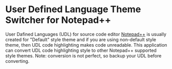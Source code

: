 User Defined Language Theme Switcher for Notepad++
=============

User Dafined Languages (UDL) for source code editor [Notepad++](https://notepad-plus-plus.org/) is usually created for "Default" style theme
and if you are using non-default style theme, then UDL code highlighting makes code unreadable.
This application can convert UDL code highlighting style to other Notepad++ supported style themes.
Note: conversion is not perfect, so backup your UDL before converting.
